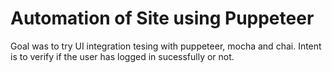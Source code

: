 # Automation of Site using Puppeteer 

Goal was to try UI integration tesing with puppeteer, mocha and chai. Intent is to verify if the user has logged in sucessfully or not. 
